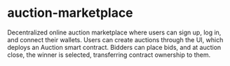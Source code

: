 # auction-marketplace

Decentralized online auction marketplace where users can sign up, log in, and connect their wallets. Users can create auctions through the UI, which deploys an Auction smart contract. Bidders can place bids, and at auction close, the winner is selected, transferring contract ownership to them.
